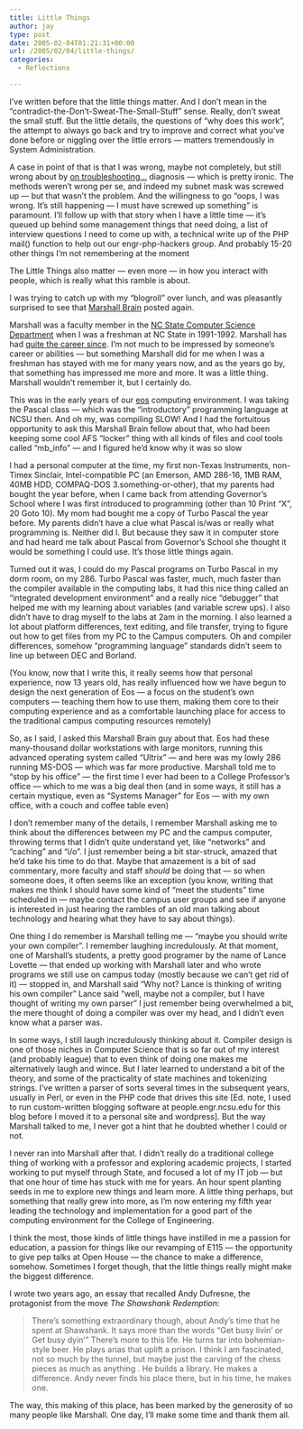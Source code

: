 ```yaml
---
title: Little Things
author: jay
type: post
date: 2005-02-04T01:21:31+00:00
url: /2005/02/04/little-things/
categories:
  - Reflections

---
```

I’ve written before that the little things matter. And I don’t mean in the “contradict-the-Don’t-Sweat-The-Small-Stuff” sense. Really, don’t sweat the small stuff. But the little details, the questions of “why does this work”, the attempt to always go back and try to improve and correct what you’ve done before or niggling over the little errors — matters tremendously in System Administration.

A case in point of that is that I was wrong, maybe not completely, but still wrong about by [on troubleshooting…][1] diagnosis — which is pretty ironic. The methods weren’t wrong per se, and indeed my subnet mask was screwed up — but that wasn’t the problem. And the willingness to go “oops, I was wrong. It’s still happening — I must have screwed up something” is paramount. I’ll follow up with that story when I have a little time — it’s queued up behind some management things that need doing, a list of interview questions I need to come up with, a technical write up of the PHP mail() function to help out our engr-php-hackers group. And probably 15-20 other things I’m not remembering at the moment

The Little Things also matter — even more — in how you interact with people, which is really what this ramble is about.

I was trying to catch up with my “blogroll” over lunch, and was pleasantly surprised to see that [Marshall Brain][2] posted again.

Marshall was a faculty member in the [NC State Computer Science Department][3] when I was a freshman at NC State in 1991-1992. Marshall has had [quite the career since][4]. I’m not much to be impressed by someone’s career or abilities — but something Marshall did for me when I was a freshman has stayed with me for many years now, and as the years go by, that something has impressed me more and more. It was a little thing. Marshall wouldn’t remember it, but I certainly do.

This was in the early years of our [eos][5] computing environment. I was taking the Pascal class — which was the “introductory” programming language at NCSU then. And oh my, was compiling SLOW! And I had the fortuitous opportunity to ask this Marshall Brain fellow about that, who had been keeping some cool AFS “locker” thing with all kinds of files and cool tools called “mb_info” — and I figured he’d know why it was so slow

I had a personal computer at the time, my first non-Texas Instruments, non-Timex Sinclair, Intel-compatible PC (an Emerson, AMD 286-16, 1MB RAM, 40MB HDD, COMPAQ-DOS 3.something-or-other), that my parents had bought the year before, when I came back from attending Governor’s School where I was first introduced to programming (other than 10 Print “X”, 20 Goto 10). My mom had bought me a copy of Turbo Pascal the year before. My parents didn’t have a clue what Pascal is/was or really what programming is. Neither did I. But because they saw it in computer store and had heard me talk about Pascal from Governor’s School she thought it would be something I could use. It’s those little things again.

Turned out it was, I could do my Pascal programs on Turbo Pascal in my dorm room, on my 286. Turbo Pascal was faster, much, much faster than the compiler available in the computing labs, it had this nice thing called an “integrated development environment” and a really nice “debugger” that helped me with my learning about variables (and variable screw ups). I also didn’t have to drag myself to the labs at 2am in the morning. I also learned a lot about platform differences, text editing, and file transfer, trying to figure out how to get files from my PC to the Campus computers. Oh and compiler differences, somehow “programming language” standards didn’t seem to line up between DEC and Borland.

(You know, now that I write this, it really seems how that personal experience, now 13 years old, has really influenced how we have begun to design the next generation of Eos — a focus on the student’s own computers — teaching them how to use them, making them core to their computing experience and as a comfortable launching place for access to the traditional campus computing resources remotely)

So, as I said, I asked this Marshall Brain guy about that. Eos had these many-thousand dollar workstations with large monitors, running this advanced operating system called “Ultrix” — and here was my lowly 286 running MS-DOS — which was far more productive. Marshall told me to “stop by his office” — the first time I ever had been to a College Professor’s office — which to me was a big deal then (and in some ways, it still has a certain mystique, even as “Systems Manager” for Eos — with my own office, with a couch and coffee table even)

I don’t remember many of the details, I remember Marshall asking me to think about the differences between my PC and the campus computer, throwing terms that I didn’t quite understand yet, like “networks” and “caching” and “i/o”. I just remember being a bit star-struck, amazed that he’d take his time to do that. Maybe that amazement is a bit of sad commentary, more faculty and staff _should_ be doing that — so when someone does, it often seems like an exception (you know, writing that makes me think I should have some kind of “meet the students” time scheduled in — maybe contact the campus user groups and see if anyone is interested in just hearing the rambles of an old man talking about technology and hearing what they have to say about things).

One thing I do remember is Marshall telling me — “maybe you should write your own compiler”. I remember laughing incredulously. At that moment, one of Marshall’s students, a pretty good programer by the name of Lance Lovette — that ended up working with Marshall later and who wrote programs we still use on campus today (mostly because we can’t get rid of it) — stopped in, and Marshall said “Why not? Lance is thinking of writing his own compiler” Lance said “well, maybe not a compiler, but I have thought of writing my own parser” I just remember being overwhelmed a bit, the mere thought of doing a compiler was over my head, and I didn’t even know what a parser was.

In some ways, I still laugh incredulously thinking about it. Compiler design is one of those niches in Computer Science that is so far out of my interest (and probably league) that to even think of doing one makes me alternatively laugh and wince. But I later learned to understand a bit of the theory, and some of the practicality of state machines and tokenizing strings. I’ve written a parser of sorts several times in the subsequent years, usually in Perl, or even in the PHP code that drives this site [Ed. note, I used to run custom-written blogging software at people.engr.ncsu.edu for this blog before I moved it to a personal site and wordpress]. But the way Marshall talked to me, I never got a hint that he doubted whether I could or not.

I never ran into Marshall after that. I didn’t really do a traditional college thing of working with a professor and exploring academic projects, I started working to put myself through State, and focused a lot of my IT job — but that one hour of time has stuck with me for years. An hour spent planting seeds in me to explore new things and learn more. A little thing perhaps, but something that really grew into more, as I’m now entering my fifth year leading the technology and implementation for a good part of the computing environment for the College of Engineering.

I think the most, those kinds of little things have instilled in me a passion for education, a passion for things like our revamping of E115 — the opportunity to give pep talks at Open House — the chance to make a difference, somehow. Sometimes I forget though, that the little things really might make the biggest difference.

I wrote two years ago, an essay that recalled Andy Dufresne, the protagonist from the move _The Shawshank Redemption_:

> There’s something extraordinary though, about Andy’s time that he spent at Shawshank. It says more than the words “Get busy livin’ or Get busy dyin’” There’s more to this life. He turns tar into bohemian-style beer. He plays arias that uplift a prison. I think I am fascinated, not so much by the tunnel, but maybe just the carving of the chess pieces as much as anything . He builds a library. He makes a difference. Andy never finds his place there, but in his time, he makes one.

The way, this making of this place, has been marked by the generosity of so many people like Marshall. One day, I’ll make some time and thank them all.

 [1]: /2005/01/19/on-troubleshooting/
 [2]: http://marshallbrain.blogspot.com/
 [3]: http://www.csc.ncsu.edu
 [4]: http://www.marshallbrain.com/
 [5]: http://www.eos.ncsu.edu